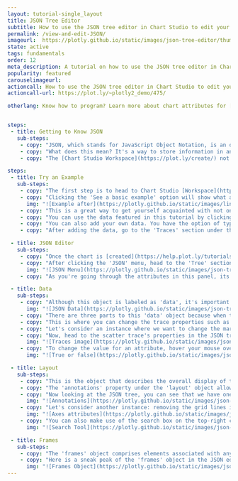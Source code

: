 ```yaml
---
layout: tutorial-single_layout
title: JSON Tree Editor
subtitle: How to use the JSON tree editor in Chart Studio to edit your plots.
permalink: /view-and-edit-JSON/
imageurl:  https://plotly.github.io/static/images/json-tree-editor/thumbnail.png
state: active
tags: fundamentals
order: 12
meta_description: A tutorial on how to use the JSON tree editor in Chart Studio.
popularity: featured
carouselimageurl:
actioncall: How to use the JSON tree editor in Chart Studio to edit your plots.
actioncall-url: https://plot.ly/~plotly2_demo/475/

otherlang: Know how to program? Learn more about chart attributes for [Python](https://plot.ly/python/reference/) or [R](https://plot.ly/r/reference/).


steps:
 - title: Getting to Know JSON
   sub-steps:
    - copy: "JSON, which stands for JavaScript Object Notation, is an open-standard format that uses human-readable text to transmit data objects consisting of attribute–value pairs."
    - copy: "What does this mean? It's a way to store information in an organized, easy-to-access manner. It also provides us a human-readable collection of data that we can access in a really clear manner."
    - copy: "The [Chart Studio Workspace](https://plot.ly/create/) not only lets you view your plot's attributes through JSON, but opening the JSON panel also allows you to edit most of your plot's properties. This is especially handy if you're new to coding."

steps:
 - title: Try an Example
   sub-steps:
    - copy: "The first step is to head to Chart Studio [Workspace](https://plot.ly/create/) and check out an example. First, select the 'Type' menu. Hovering the mouse over a chart type icon will display three options: 1) Charts like this by Chart Studio users, 2) View tutorials on this chart type, and, 3) See a basic example."
    - copy: "Clicking the 'See a basic example' option will show what a sample chart looks like after adding data and editing with the style. You'll also see what labels and style attributes were selected for this specific chart, as well as the end result."
      img: "![Example after](https://plotly.github.io/static/images/line-graph-and-scatter-plot-with-excel/scatter-try-example.gif)"
    - copy: "This is a great way to get yourself acquainted with not only the JSON editor, but also with the Chart Studio Workspace itself."
    - copy: "You can use the data featured in this tutorial by clicking on 'Open This Data in Chart Studio' on the left-hand side. It'll open in the Chart Studio."
    - copy: "You can also add your own data. You have the option of typing directly in the grid, uploading your file, or entering the URL of an online dataset. Chart Studio accepts .xls, .xlsx, or .csv files. For more information on how to enter your data, see [this](https://help.plot.ly/add-data-to-the-plotly-grid/) tutorial."
    - copy: "After adding the data, go to the 'Traces' section under the 'Structure' menu, then choose the desired 'Type' of trace."

 - title: JSON Editor
   sub-steps:
    - copy: "Once the chart is [created](https://help.plot.ly/tutorials/#basic), you can [style](https://help.plot.ly/style-your-plots/) your chart via the 'Style' menu or 'JSON' menu. To learn more about styling the chart via the 'Style' menu, visit the [style and layout](https://help.plot.ly/tutorials/#layout) section of the Chart Studio documentation."
    - copy: "After clicking the 'JSON' menu, head to the 'Tree' section which will reveal the JSON tree of your chart within the panel. You'll see that the tree consists of three objects: 'data', 'layout' and 'frames'."
      img: "![JSON Menu](https://plotly.github.io/static/images/json-tree-editor/JSON-menu.png)"
    - copy: "As you're going through the attributes in this panel, its a good idea to have the [plotly.js reference](https://plot.ly/javascript/reference/) opened in a new tab to help you out in case you need an explanation about a certain attribute."

 - title: Data
   sub-steps:
    - copy: "Although this object is labeled as 'data', it's important to note that you cannot edit your data here. To do that, follow [this tutorial](https://help.plot.ly/add-data-to-the-plotly-grid/)."
      img: "![JSON Data](https://plotly.github.io/static/images/json-tree-editor/JSON-menu-data.png)"
    - copy: "There are three parts to this 'data' object because when this plot was created, three traces were added to it. Each of these 'Traces' contain the same editable properties and can be edited to individually style each trace."
    - copy: "This is where you can change the trace properties such as the trace name, thickness of the lines, marker size, symbol, point diameter, colors for each element of the trace, etc."
    - copy: "Let's consider an instance where we want to change the marker symbol from 'circle' to 'cross' for the scatter trace in the plot. To cross-check if the symbol 'cross' is available, head to the reference page, as mentioned earlier, and navigate to the [symbols](https://plot.ly/javascript/reference/#scatter-marker-symbol) attribute under the marker property for the 'Scatter' type chart. It looks like 'cross' is available on that list."
    - copy: "Now, head to the scatter trace's properties in the JSON tree. In this plot, the scatter trace is added in the last, hence, click on the last object ('2') to reveal its properties and then click on the property 'marker' to reveal the marker attributes."
      img: "![Traces image](https://plotly.github.io/static/images/json-tree-editor/change-symbol.gif)"
    - copy: "To change the value for an attribute, hover your mouse over the field next to it as seen above and type directly into the field, or select/unselect the checkbox, if available. See the image below for a quick example for selecting/unselecting a checkbox."
      img: "![True or false](https://plotly.github.io/static/images/json-tree-editor/show-legend-JSON.gif)"

 - title: Layout
   sub-steps:
    - copy: "This is the object that describes the overall display of the plot, including the plot/axes title, annotations, shapes, legend positioning, etc. Unlike the 'data' object, the 'layout' object isn't divided by the traces, but by the sections of the plot."
    - copy: "The 'annotations' property under the 'layout' object allows you to edit your annotations. Note that you can not add any new annotations in the JSON tree editor. To add a new annotation, head to the 'Annotation' section under the 'Style' menu. To learn more about how to add annotations, please visit [this tutorial](https://help.plot.ly/how-to-add-annotations/)."
    - copy: "Now looking at the JSON tree, you can see that we have one annotation on the chart. You can change the attributes associated with that annotation directly within this panel without even navigating to the 'Annotation' section."
      img: "![Annotations](https://plotly.github.io/static/images/json-tree-editor/annotations-JSON.png)"
    - copy: "Let's consider another instance: removing the grid lines in the X axis. For this, head to the property 'xaxis' and select the checkbox next to the attribute 'showgrid' or type 'false' directly in the field next to it. To do the same for Y axis, head to the property 'yaxis'."
      img: "![Axes attributes](https://plotly.github.io/static/images/json-tree-editor/axes-JSON.png)"
    - copy: "You can also make use of the search box on the top-right corner of the panel to find the appropriate fields or values that you are looking for to modify. Use the down/up arrows available on the right side of the search box to navigate to the next/previous field respectively, if more than one field is available matching the text you entered."
      img: "![Search Tool](https://plotly.github.io/static/images/json-tree-editor/search-tool.gif)"

 - title: Frames
   sub-steps:
    - copy: "The 'frames' object comprises elements associated with any animation within the chart. Unfortuantely, Chart Studio does not support creations of animations within the workspace. However, animated charts can be created programmatically, and once created, can then be edited in the workspace via the JSON editor. To learn more about how to create animations programmatically, check out these tutorials: [Plotly.js](https://plot.ly/javascript/animations/), [Python](https://plot.ly/python/animations/), and [R](https://plot.ly/r/animations/)."
    - copy: "Here is a sneak peak of the 'frames' object in the JSON editor when a chart has an animation. Note that the number of objects under 'frames' correspond to the number of frames associated with the animation. In this [example](https://plot.ly/~chelsea_lyn/15704/) below, the chart contains only two frames."
      img: "![Frames Object](https://plotly.github.io/static/images/json-tree-editor/JSON-menu-frames.png)"
---
```

